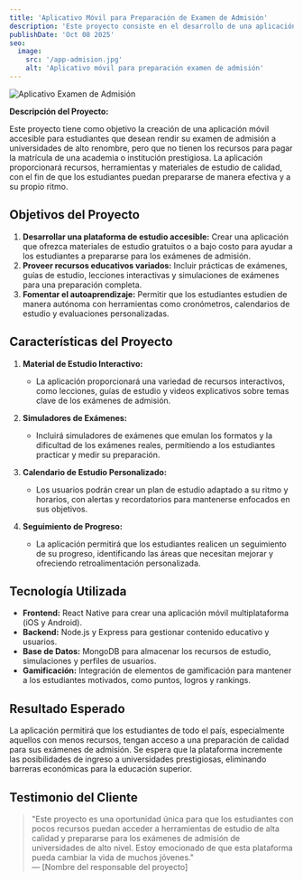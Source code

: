 ```yaml
---
title: 'Aplicativo Móvil para Preparación de Examen de Admisión'
description: 'Este proyecto consiste en el desarrollo de una aplicación móvil para ayudar a los estudiantes a prepararse para su examen de admisión. El objetivo es ofrecer una plataforma accesible para aquellos que no pueden costear la matrícula en una academia de renombre, permitiéndoles estudiar de manera efectiva y asequible para ingresar a universidades de alto nivel.'
publishDate: 'Oct 08 2025'
seo:
  image:
    src: '/app-admision.jpg'
    alt: 'Aplicativo móvil para preparación examen de admisión'
---
```


![Aplicativo Examen de Admisión](/app-admision.jpg)

**Descripción del Proyecto:**

Este proyecto tiene como objetivo la creación de una aplicación móvil accesible para estudiantes que desean rendir su examen de admisión a universidades de alto renombre, pero que no tienen los recursos para pagar la matrícula de una academia o institución prestigiosa. La aplicación proporcionará recursos, herramientas y materiales de estudio de calidad, con el fin de que los estudiantes puedan prepararse de manera efectiva y a su propio ritmo.

## Objetivos del Proyecto

1. **Desarrollar una plataforma de estudio accesible:** Crear una aplicación que ofrezca materiales de estudio gratuitos o a bajo costo para ayudar a los estudiantes a prepararse para los exámenes de admisión.
2. **Proveer recursos educativos variados:** Incluir prácticas de exámenes, guías de estudio, lecciones interactivas y simulaciones de exámenes para una preparación completa.
3. **Fomentar el autoaprendizaje:** Permitir que los estudiantes estudien de manera autónoma con herramientas como cronómetros, calendarios de estudio y evaluaciones personalizadas.

## Características del Proyecto

1. **Material de Estudio Interactivo:**
   - La aplicación proporcionará una variedad de recursos interactivos, como lecciones, guías de estudio y videos explicativos sobre temas clave de los exámenes de admisión.
   
2. **Simuladores de Exámenes:**
   - Incluirá simuladores de exámenes que emulan los formatos y la dificultad de los exámenes reales, permitiendo a los estudiantes practicar y medir su preparación.

3. **Calendario de Estudio Personalizado:**
   - Los usuarios podrán crear un plan de estudio adaptado a su ritmo y horarios, con alertas y recordatorios para mantenerse enfocados en sus objetivos.

4. **Seguimiento de Progreso:**
   - La aplicación permitirá que los estudiantes realicen un seguimiento de su progreso, identificando las áreas que necesitan mejorar y ofreciendo retroalimentación personalizada.

## Tecnología Utilizada

- **Frontend:** React Native para crear una aplicación móvil multiplataforma (iOS y Android).
- **Backend:** Node.js y Express para gestionar contenido educativo y usuarios.
- **Base de Datos:** MongoDB para almacenar los recursos de estudio, simulaciones y perfiles de usuarios.
- **Gamificación:** Integración de elementos de gamificación para mantener a los estudiantes motivados, como puntos, logros y rankings.

## Resultado Esperado

La aplicación permitirá que los estudiantes de todo el país, especialmente aquellos con menos recursos, tengan acceso a una preparación de calidad para sus exámenes de admisión. Se espera que la plataforma incremente las posibilidades de ingreso a universidades prestigiosas, eliminando barreras económicas para la educación superior.

## Testimonio del Cliente

> "Este proyecto es una oportunidad única para que los estudiantes con pocos recursos puedan acceder a herramientas de estudio de alta calidad y prepararse para los exámenes de admisión de universidades de alto nivel. Estoy emocionado de que esta plataforma pueda cambiar la vida de muchos jóvenes."  
> — [Nombre del responsable del proyecto]
